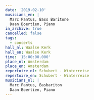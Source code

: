 ```yaml
---
date: '2019-02-10'
musicians_en: |
  Marc Pantus, Bass Baritone
  Daan Boertien, Piano
in_archive: true
cancelled: false
tags:
  - concerts
hall_nl: Waalse Kerk
hall_en: Waalse Kerk
time: '15:00:00.000'
place_nl: Amsterdam
place_en: Amsterdam
repertoire_nl: Schubert - Winterreise
repertoire_en: Schubert - Winterreise
musicians_nl: |
  Marc Pantus, Basbariton
  Daan Boertien, Piano
---
```


